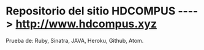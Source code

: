 ﻿# Repositorio del sitio HDCOMPUS ----> http://www.hdcompus.xyz

Prueba de: Ruby, Sinatra, JAVA,  Heroku, Github, Atom.
